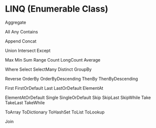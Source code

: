 # LINQ (Enumerable Class)

Aggregate

All
Any
Contains

Append
Concat

Union
Intersect
Except

Max
Min
Sum
Range
Count
LongCount
Average

Where
Select
SelectMany
Distinct
GroupBy

Reverse
OrderBy
OrderByDescending
ThenBy
ThenByDescending

First
FirstOrDefault
Last
LastOrDefault
ElementAt

ElementAtOrDefault
Single
SingleOrDefault
Skip
SkipLast
SkipWhile
Take
TakeLast
TakeWhile

ToArray
ToDictionary
ToHashSet
ToList
ToLookup

Join